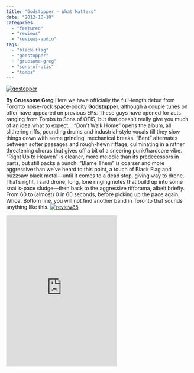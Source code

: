 ```yaml
---
title: "Godstopper – What Matters"
date: "2012-10-10"
categories: 
  - "featured"
  - "reviews"
  - "reviews-audio"
tags: 
  - "black-flag"
  - "godstopper"
  - "gruesome-greg"
  - "sons-of-otis"
  - "tombs"
---
```


[![](http://www.hellbound.ca/wp-content/uploads/2012/10/gostopper.jpg "gostopper")](http://www.hellbound.ca/2012/10/godstopper-what-matters/gostopper/)

**By Gruesome Greg** Here we have officially the full-length debut from Toronto noise-rock space-oddity **Godstopper**, although a couple tunes on offer have appeared on previous EPs. These guys have opened for acts ranging from Tombs to Sons of OTIS, but that doesn’t really give you much of an idea what to expect... “Don’t Walk Home” opens the album, all slithering riffs, pounding drums and industrial-style vocals till they slow things down with some grinding, mechanical breaks. “Bent” alternates between softer passages and rough-hewn riffage, culminating in a rather threatening chorus that gives off a bit of a sneering punk/hardcore vibe. “Right Up to Heaven” is cleaner, more melodic than its predecessors in parts, but still packs a punch. “Blame Them” is coarser and more aggressive than we’ve heard to this point, a touch of Black Flag and buzzsaw black metal—until it comes to a dead stop, giving way to drone. That’s right, I said drone; long, lone ringing notes that build up into some snail’s-pace sludge—then back to the aggressive rifforama, albeit briefly. From 60 to (almost) 0 in 60 seconds, before picking up the pace again. Whoa. Bottom line, you will not find another band in Toronto that sounds anything like this. [![](http://www.hellbound.ca/wp-content/uploads/2009/08/review85.png "review85")](http://www.hellbound.ca/2009/08/artillery-when-death-comes/review85-3/)

<iframe width="300" height="410" style="position: relative; display: block; width: 300px; height: 410px;" src="http://bandcamp.com/EmbeddedPlayer/v=2/album=1267526016/size=grande3/bgcol=FFFFFF/linkcol=4285BB/" allowtransparency="true" frameborder="0"><a href="http://godstopper.bandcamp.com/album/what-matters">What Matters by Godstopper</a></iframe>
